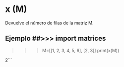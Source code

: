 # x (M) #

Devuelve el número de filas de la matriz M.

## Ejemplo ##>>> import matrices
>>> M=[[1, 2, 3, 4, 5, 6], [2, 3]]
>>> print(x(M))

2```